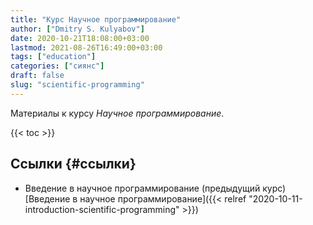 ```yaml
---
title: "Курс Научное программирование"
author: ["Dmitry S. Kulyabov"]
date: 2020-10-21T18:08:00+03:00
lastmod: 2021-08-26T16:49:00+03:00
tags: ["education"]
categories: ["сиянс"]
draft: false
slug: "scientific-programming"
---
```


Материалы к курсу _Научное программирование_.

<!--more-->

{{< toc >}}


## Ссылки {#ссылки}

-   Введение в научное программирование (предыдущий курс) [Введение в научное программирование]({{< relref "2020-10-11-introduction-scientific-programming" >}})
